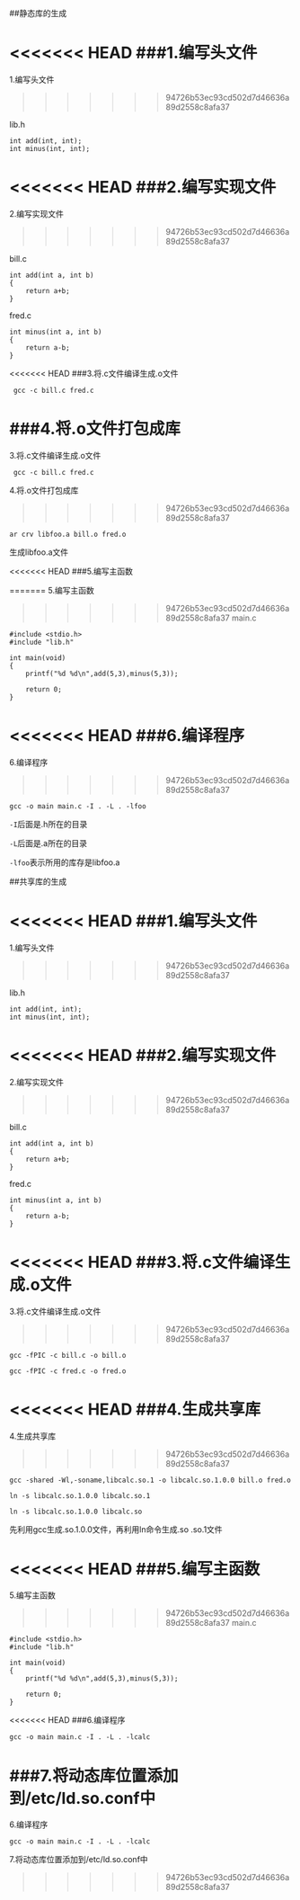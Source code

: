 ##静态库的生成


<<<<<<< HEAD
###1.编写头文件
=======
1.编写头文件
>>>>>>> 94726b53ec93cd502d7d46636a89d2558c8afa37

lib.h
```
int add(int, int);
int minus(int, int);
```

<<<<<<< HEAD
###2.编写实现文件
=======
2.编写实现文件
>>>>>>> 94726b53ec93cd502d7d46636a89d2558c8afa37

bill.c
```
int add(int a, int b)
{
	return a+b;
}
```
fred.c
```
int minus(int a, int b)
{
	return a-b;
}
```

<<<<<<< HEAD
###3.将.c文件编译生成.o文件

` gcc -c bill.c fred.c`

###4.将.o文件打包成库
=======
3.将.c文件编译生成.o文件

` gcc -c bill.c fred.c`

4.将.o文件打包成库
>>>>>>> 94726b53ec93cd502d7d46636a89d2558c8afa37

`ar crv libfoo.a bill.o fred.o`

生成libfoo.a文件

<<<<<<< HEAD
###5.编写主函数

=======
5.编写主函数
>>>>>>> 94726b53ec93cd502d7d46636a89d2558c8afa37
main.c
```
#include <stdio.h>
#include "lib.h"

int main(void)
{
	printf("%d %d\n",add(5,3),minus(5,3));
    
    return 0;
}
```

<<<<<<< HEAD
###6.编译程序
=======
6.编译程序
>>>>>>> 94726b53ec93cd502d7d46636a89d2558c8afa37

`gcc -o main main.c -I . -L . -lfoo`

`-I`后面是.h所在的目录

`-L`后面是.a所在的目录

`-lfoo`表示所用的库存是libfoo.a

##共享库的生成

<<<<<<< HEAD
###1.编写头文件
=======
1.编写头文件
>>>>>>> 94726b53ec93cd502d7d46636a89d2558c8afa37

lib.h
```
int add(int, int);
int minus(int, int);
```

<<<<<<< HEAD
###2.编写实现文件
=======
2.编写实现文件
>>>>>>> 94726b53ec93cd502d7d46636a89d2558c8afa37

bill.c
```
int add(int a, int b)
{
	return a+b;
}
```
fred.c
```
int minus(int a, int b)
{
	return a-b;
}
```

<<<<<<< HEAD
###3.将.c文件编译生成.o文件
=======
3.将.c文件编译生成.o文件
>>>>>>> 94726b53ec93cd502d7d46636a89d2558c8afa37

`gcc -fPIC -c bill.c -o bill.o`

`gcc -fPIC -c fred.c -o fred.o`

<<<<<<< HEAD
###4.生成共享库
=======
4.生成共享库
>>>>>>> 94726b53ec93cd502d7d46636a89d2558c8afa37

`gcc -shared -Wl,-soname,libcalc.so.1 -o libcalc.so.1.0.0 bill.o fred.o`

`ln -s libcalc.so.1.0.0 libcalc.so.1`

`ln -s libcalc.so.1.0.0 libcalc.so`

先利用gcc生成.so.1.0.0文件，再利用ln命令生成.so .so.1文件

<<<<<<< HEAD
###5.编写主函数
=======
5.编写主函数
>>>>>>> 94726b53ec93cd502d7d46636a89d2558c8afa37
main.c
```
#include <stdio.h>
#include "lib.h"

int main(void)
{
	printf("%d %d\n",add(5,3),minus(5,3));
    
    return 0;
}
```

<<<<<<< HEAD
###6.编译程序

`gcc -o main main.c -I . -L . -lcalc`

###7.将动态库位置添加到/etc/ld.so.conf中
=======
6.编译程序

`gcc -o main main.c -I . -L . -lcalc`

7.将动态库位置添加到/etc/ld.so.conf中
>>>>>>> 94726b53ec93cd502d7d46636a89d2558c8afa37




